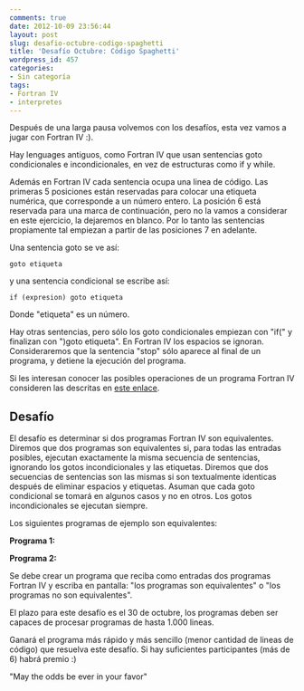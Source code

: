 ```yaml
---
comments: true
date: 2012-10-09 23:56:44
layout: post
slug: desafio-octubre-codigo-spaghetti
title: 'Desafío Octubre: Código Spaghetti'
wordpress_id: 457
categories:
- Sin categoría
tags:
- Fortran IV
- interpretes
---
```


Después de una larga pausa volvemos con los desafíos, esta vez vamos a jugar con Fortran IV :).

Hay lenguages antiguos, como Fortran IV que usan sentencias goto condicionales e incondicionales, en vez de estructuras como if y while. 

Además en Fortran IV cada sentencia ocupa una linea de código. Las primeras 5 posiciones están reservadas para colocar una etiqueta numérica, que corresponde a un número entero. La posición 6 está reservada para una marca de continuación, pero no la vamos a considerar en este ejercicio, la dejaremos en blanco. Por lo tanto las sentencias propiamente tal empiezan a partir de las posiciones 7 en adelante. 

Una sentencia goto se ve así:

    goto etiqueta

y una sentencia condicional se escribe así:

    if (expresion) goto etiqueta


Donde "etiqueta" es un número.

Hay otras sentencias, pero sólo los goto condicionales empiezan con "if(" y finalizan con ")goto etiqueta". En Fortran IV los espacios se ignoran. Consideraremos que la sentencia "stop" sólo aparece al final de un programa, y detiene la ejecución del programa.

Si les interesan conocer las posibles operaciones de un programa Fortran IV consideren las descritas en [este enlace](http://www.math-cs.gordon.edu/courses/cps323/FORTRAN/fortran.html).

## Desafío

El desafío es determinar si dos programas Fortran IV son equivalentes. Diremos que dos programas son equivalentes si, para todas las entradas posibles, ejecutan exactamente la misma secuencia de sentencias, ignorando los gotos incondicionales y las etiquetas. Diremos que dos secuencias de sentencias son las mismas si son textualmente identicas después de eliminar espacios y etiquetas.
Asuman que cada goto condicional se tomará en algunos casos y no en otros. Los gotos incondicionales se ejecutan siempre. 

Los siguientes programas de ejemplo son equivalentes:

**Programa 1:**


**Programa 2:**


Se debe crear un programa que reciba como entradas dos programas Fortran IV y escriba en pantalla: "los programas son equivalentes" o "los programas no son equivalentes".

El plazo para este desafío es el 30 de octubre, los programas deben ser capaces de procesar programas de hasta 1.000 lineas.

Ganará el programa  más rápido y más sencillo (menor cantidad de lineas de código) que resuelva este desafío. Si hay suficientes participantes (más de 6) habrá premio :)

"May the odds be ever in your favor"
